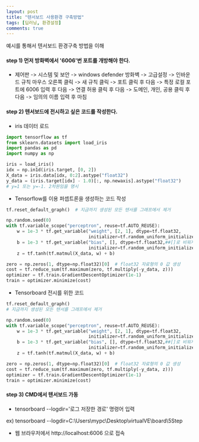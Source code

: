 ```yaml
---
layout: post
title: "텐서보드 사용환경 구축방법"
tags: [딥러닝, 환경설정]
comments: true
---
```


예시를 통해서 텐서보드 환경구축 방법을 이해

#### step 1) 먼저 방화벽에서 '6006'번 포트를 개방해야 한다.

- 제어판 -> 시스템 및 보안 -> windows defender 방화벽 -> 고급설정 -> 인바운드 규칙 마우스 오른쪽 클릭 -> 새 규칙 클릭 -> 포트 클릭 후 다음 -> 특정 로컬 포트에 6006 입력 후 다음 -> 연결 허용 클릭 후 다음 -> 도메인, 개인, 공용 클릭 후 다음 -> 임의의 이름 입력 후 마침

#### step 2) 텐서보드에 전시하고 싶은 코드를 작성한다.

- iris 데이터 로드


```python
import tensorflow as tf
from sklearn.datasets import load_iris
import pandas as pd
import numpy as np

iris = load_iris()
idx = np.in1d(iris.target, [0, 2])
X_data = iris.data[idx, 0:2].astype("float32")
y_data = (iris.target[idx] - 1.0)[:, np.newaxis].astype("float32") 
# y=1 또는 y=-1. 2차원임을 명시
```

- Tensorflow를 이용 퍼셉트론을 생성하는 코드 작성


```python
tf.reset_default_graph()  # 지금까지 생성된 모든 텐서를 그래프에서 제거

np.random.seed(0)
with tf.variable_scope("perceptron", reuse=tf.AUTO_REUSE):
    w = 1e-3 * tf.get_variable("weight", [2, 1], dtype=tf.float32,
                               initializer=tf.random_uniform_initializer())
    b = 1e-3 * tf.get_variable("bias", [], dtype=tf.float32,##[]로 비워져 있으면 상수
                               initializer=tf.random_uniform_initializer())
    z = tf.tanh(tf.matmul(X_data, w) + b)

zero = np.zeros(1, dtype=np.float32)[0]  # float32 자료형의 0 값 생성
cost = tf.reduce_sum(tf.maximum(zero, tf.multiply(-y_data, z)))
optimizer = tf.train.GradientDescentOptimizer(1e-1)
train = optimizer.minimize(cost)
```

- Tensorboard 전시를 위한 코드


```python
tf.reset_default_graph()  
# 지금까지 생성된 모든 텐서를 그래프에서 제거

np.random.seed(0)
with tf.variable_scope("perceptron", reuse=tf.AUTO_REUSE):
    w = 1e-3 * tf.get_variable("weight", [2, 1], dtype=tf.float32,
                               initializer=tf.random_uniform_initializer())
    b = 1e-3 * tf.get_variable("bias", [], dtype=tf.float32,##[]로 비워져 있으면 상수
                               initializer=tf.random_uniform_initializer())
    z = tf.tanh(tf.matmul(X_data, w) + b)

zero = np.zeros(1, dtype=np.float32)[0]  # float32 자료형의 0 값 생성
cost = tf.reduce_sum(tf.maximum(zero, tf.multiply(-y_data, z)))
optimizer = tf.train.GradientDescentOptimizer(1e-1)
train = optimizer.minimize(cost)
```

#### step 3) CMD에서 텐서보드 가동

- tensorboard --logdir='로그 저장한 경로' 명령어 입력

ex) tensorboard --logdir=C:\Users\mypc\Desktop\virtualVE\board\5Step

- 웹 브라우저에서 http://localhost:6006 으로 접속
